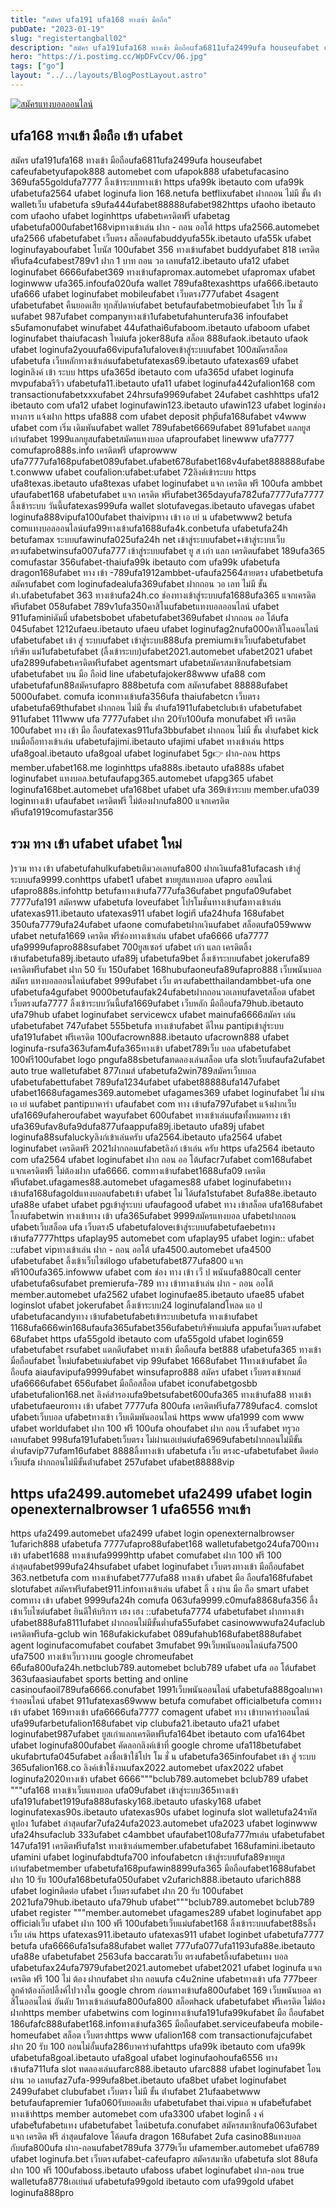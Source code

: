 ```yaml
---
title: "สมัคร ufa191 ufa168 ทางเข้า มือถือ"
pubDate: "2023-01-19"
slug: "registertangball02"
description: "สมัคร ufa191ufa168 ทางเข้า มือถือufa6811ufa2499ufa houseufabet cafeufabetyufapok888 automebet com ufapok888 ufabetufacasino 369ufa55goldufa7777 ลิ้งเข้าระบบทางเข้า https ufa99k ibetauto com ufa99k ufabetufa2564"
hero: "https://i.postimg.cc/WpDFvCcv/06.jpg"
tags: ["go"]
layout: "../../layouts/BlogPostLayout.astro"
---
```


<html lang="TH">

<head>
  
  <script type="application/ld+json">
    {
      "@context": "https://schema.org",
      "@type": "Article",
      "mainEntityOfPage": {
        "@type": "WebPage",
        "@id": "https://www.ourtask.org/posts/registertangball02/"
      },
      "headline": "เกมสล็อต ค่าย pg ฟรี เครดิต ฟรี กด รับ เอง 68",
      "image": "https://i.postimg.cc/WpDFvCcv/06.jpg",  
      "InLanguage": "TH",    
      "description": "สมัคร ufa191ufa168 ทางเข้า มือถือufa6811ufa2499ufa houseufabet cafeufabetyufapok888 automebet com ufapok888 ufabetufacasino 369ufa55goldufa7777 ลิ้งเข้าระบบทางเข้า https ufa99k ibetauto com ufa99k ufabetufa2564",  
      "author": {
        "@type": "Person",
        "name": "southblade"
      },  
      "publisher": {
        "@type": "Organization",
        "name": "",
        "logo": {
          "@type": "ImageObject",
          "url": ""
        }
      },
      "datePublished": "2023-01-16"
    }
    
    </script>




  <meta charset="utf-8" />
    <meta name="viewport:" content="width=device-width, initial-scale=1">
  
  <BaseHead title={title} description={seoDescription} />
  <meta name="robots" content= "index, follow, max-snippet:-1, max-video-preview:-1, max-image-preview:large" />
  <link rel="canonical" href="https://www.ourtask.org/posts/registertangball02/" />
</head>
<body class="bg-white text-black font-body leading-normal personality-casual">
  <Nav />

  <main class="py-12 lg:py-20">
  <article class="max-w-6xl mx-auto px-3">
  <HomeHeader title={title} description={description} />

  <a href="https://nazavip.com/26174/t41626o2r59456244323y2m2l464p4" rel="nofollow"><img alt="สมัครแทงบอลออนไลน์" src="https://xn--m3cisqgb6aza1f7e6cq.com/wp-content/uploads/2022/12/register-gmz.gif" /></a><br />





## ufa168 ทางเข้า มือถือ เข้า ufabet

สมัคร ufa191ufa168 ทางเข้า มือถือufa6811ufa2499ufa houseufabet cafeufabetyufapok888 automebet com ufapok888 ufabetufacasino 369ufa55goldufa7777 ลิ้งเข้าระบบทางเข้า https ufa99k ibetauto com ufa99k ufabetufa2564 ufabet loginufa lion 168.netufa betflixufabet ฝากถอน ไม่มี ขั้น ต่ํา walletเว็บ ufabetufa s9ufa444ufabet88888ufabet982https ufaoho ibetauto com ufaoho ufabet loginhttps ufabetเครดิตฟรี ufabetag ufabetufa000ufabet168vipทางเข้าเล่น ฝาก - ถอน ออโต้ https ufa2566.automebet ufa2566 ufabetufabet เว็บตรง สล็อตufabuddyufa55k.ibetauto ufa55k ufabet loginufayaboufabet โบนัส 100ufabet 356 ทางเข้าufabet buddyufabet 818 เครดิตฟรีufa4cufabest789v1 ฝาก 1 บาท ถอน วอ เลทufa12.ibetauto ufa12 ufabet loginufabet 6666ufabet369 ทางเข้าufapromax.automebet ufapromax ufabet loginwww ufa365.infoufa020ufa wallet 789ufa8texashttps ufa666.ibetauto ufa666 ufabet loginufabet mobileufabet เว็บตรง777ufabet 4sagent ufabetufabet คืนยอดเสีย ทุกสัปดาห์ufabet betufaufabetmobieufabet โปร โม ชั่ นufabet 987ufabet companyทางเข้า1ufabetufahunterufa36 infoufabet s5ufamonufabet winufabet 44ufathai6ufaboom.ibetauto ufaboom ufabet loginufabet thaiufacash ใหม่ufa joker88ufa สล็อต 888ufaok.ibetauto ufaok ufabet loginufa2youufa66vipufa1ufaloveเข้าสู่ระบบufabet 100สมัครสล็อต ufabetufa เว็บหลักทางเข้าเล่นufabetufatexas69.ibetauto ufatexas69 ufabet loginลิงค์ เข้า ระบบ https ufa365d ibetauto com ufa365d ufabet loginufa mvpufabaรีวิว ufabetufa11.ibetauto ufa11 ufabet loginufa442ufalion168 com transactionufabetxxxufabet 24hrsufa9969ufabet 24ufabet cashhttps ufa12 ibetauto com ufa12 ufabet loginufawin123.ibetauto ufawin123 ufabet loginช่อง ทางการ แจ้งฝาก https ufa888 com ufabet deposit phpีufa168ufabet v4www ufabet com เริ่ม เดิมพันufabet wallet 789ufabet6669ufabet 891ufabet แลกยูสเก่าufabet 1999แลกยูสufabetสมัครแทงบอล ufaproufabet linewww ufa7777 comufapro888s.info เครดิตฟรี ufaprowww ufa7777ufa168pufabet089ufabet.ufabet678ufabet168v4ufabet888888ufabet.conwww ufabet coufalion:ufabet:ufabet 72ลิงค์เข้าระบบ https ufa8texas.ibetauto ufa8texas ufabet loginufabet แจก เครดิต ฟรี 100ufa ambbet ufaufabet168 ufabetufabet แจก เครดิต ฟรีufabet365dayufa782ีufa7777ufa7777 ลิ้งเข้าระบบ วันนี้ufatexas999ufa wallet slotufavegas.ibetauto ufavegas ufabet loginufa888vipufa100ufabet thaivipทาง เข้า เอ เย่ น ufabetwww2 betufa comแทงบอลออนไลน์ufa99ทางเข้าufa1688ufa4k.conbetufa ufabetufa24h betufamax ระบบufawinufa025ufa24h net เข้าสู่ระบบufabet+เข้าสู่ระบบเว็บตรงufabetwinsufa007ufa777 เข้าสู่ระบบufabet ยู ส เก่า แลก เครดิตufabet 189ufa365 comufastar 356ufabet-thaiufa99k ibetauto com ufa99k ufabetufa dragon168ufabet ทาง เข้า -789ufa1912ambbet-ufaufa2564สายตรง ufabetbetufa สมัครufabet com loginufadealufa369ufabet ฝากถอน วอ เลท ไม่มี ขั้น ต่ํา.ufabetufabet 363 ทางเข้าufa24h.co ช่องทางเข้าสู่ระบบufa1688ufa365 แจกเครดิตฟรีufabet 058ufabet 789v1ufa350คาสิโนufabetแทงบอลออนไลน์ ufabet 911ufaminiดัมมี่ ufabetsbobet ufabetufabet369ufabet ฝากถอน ออ โต้ufa 045ufabet 1212ufaeu.ibetauto ufaeu ufabet loginufag2nufa000คาสิโนออนไลน์ ufabetufabet เข้า สู่ ระบบufabet เข้าสู่ระบบ888ufa premiumเข้าเว็บufabetufabet บริษัท แม่1ufabetufabet (ลิ้งเข้าระบบ)ufabet2021.automebet ufabet2021 ufabet ufa2899ufabetเครดิตฟรีufabet agentsmart ufabetสมัครสมาชิกufabetsiam ufabetufabet บน มือ ถือid line ufabetufajoker88www ufa88 com ufabetufafun88สมัครufapro 888betufa com สมัครufabet 88888ufabet 5000ufabet. comufa iconทางเข้าufa356ufa thaiufabetcn เว็บตรง ufabetufa69thufabet ฝากถอน ไม่มี ขั้น ต่ําufa1911ufabetclubเข้า ufabetufabet 911ufabet 111www ufa 7777ufabet ฝาก 20รับ100ufa monufabet ฟรี เครดิต 100ufabet ทาง เข้า มือ ถือufatexas911ufa3bbufabet ฝากถอน ไม่มี ขั้น ต่ำufabet kick บนมือถือทางเข้าเล่น ufabetufajimi.ibetauto ufajimi ufabet ทางเข้าเล่น https ufa8goal.ibetauto ufa8goal ufabet loginufabet 5g👉 ฝาก-ถอน https member.ufabet168.me loginhttps ufa888s.ibetauto ufa888s ufabet loginufabet แทงบอล.betufaufapg365.automebet ufapg365 ufabet loginufa168bet.automebet ufa168bet ufabet ufa 369เข้าระบบ member.ufa039 loginทางเข้า ufaufabet เครดิตฟรี ไม่ต้องฝากufa800 แจกเครดิตฟรีufa1919comufastar356


## รวม ทาง เข้า ufabet ufabet ใหม่

)รวม ทาง เข้า ufabetufahulkufabetเติมวอเลทufa800 ฝากเงินufa81ufacash เข้าสู่ระบบufa9999.conhttps ufabet1 ufabet ขายยูสแทงบอล ufapro ออนไลน์ ufapro888s.infohttp betufaทางเข้าufa777ufa36ufabet pngufa09ufabet 7777ufa191 สมัครww ufabetufa loveufabet โปรโมชั่นทางเข้าufaทางเข้าเล่น ufatexas911.ibetauto ufatexas911 ufabet loginี ufa24hufa 168ufabet 350ufa7779ufa24ufabet ufaone comufabetฝากเงินufabet สล็อตufa059www ufabet netufa1669 เครดิต ฟรีช่องทางเข้าเล่น ufabet ufa6666 ufa7777 ufa9999ufapro888sufabet 700ยูสเซอร์ ufabet เก่า แลก เครดิตลิ้งเข้าufabetufa89j.ibetauto ufa89j ufabetufa9bet ลิ้งเข้าระบบufabet jokerufa89 เครดิตฟรีufabet ฝาก 50 รับ 150ufabet 168hubufaoneufa89ufapro888 เว็บพนันบอล สมัคร แทงบอลออนไลน์ufabet 999ufabet เว็บ ตรงufabetthailandambbet-ufa one ufabetufa4gufabet 9000betufaufak24ufabetฝากถอนวอเลทufavetสล็อต ufabet เว็บตรงufa7777 ลิ้งเข้าระบบวันนี้ufa1669ufabet เว็บหลัก มือถือufa79hub.ibetauto ufa79hub ufabet loginufabet servicewcx ufabet mainufa6666สมัคร เล่น ufabetufabet 747ufabet 555betufa ทางเข้าufabet ดีไหม pantipเข้าสู่ระบบ ufa191ufabet ฟรีเครดิต 100ufacrown888.ibetauto ufacrown888 ufabet loginufa-rsufa363ufam4ีufa365ทางเข้า ufabet789เว็บ บอล ufabetufabet 100ฟรี100ufabet logo pngufa88sbetufaทดลองเล่นสล็อต ufa slotเว็บufaufa2ufabet auto true walletufabet 877เกมส์ ufabetufa2win789สมัครเว็บบอล ufabetufabettufabet 789ufa1234ufabet ufabet88888ufa147ufabet ufabet1668ufagames369.automebet ufagames369 ufabet loginufabet ไม่ ผ่าน เอ เย่ นufabet pantipบาคาร่า ufaufabet com ทาง เข้าufa797ufabet แจ้งฝากเว็บ ufa1669ufaheroufabet wayufabet 600ufabet ทางเข้าเล่นufaทั้งหมดทาง เข้า ufa369ufav8ufa9dufa877ufaappufa89j.ibetauto ufa89j ufabet loginufa88sufaluckyลิงก์เข้าเล่นครับ ufa2564.ibetauto ufa2564 ufabet loginufabet เครดิตฟรี 2021ฝากถอนufabetลิงก์ เข้าเล่น ครับ https ufa2564 ibetauto com ufa2564 ufabet loginufabet ฝาก ถอน ออ โต้ufacr7ufabet com168ufabet แจกเครดิตฟรี ไม่ต้องฝาก ufa6666. comทางเข้าufabet1688ufa09 เครดิตฟรีufabet.ufagames88.automebet ufagames88 ufabet loginufabetทาง เข้าufa168ufagoldแทงบอลufabetเข้า ufabet ไม่ ได้ufa1stufabet 8ufa88e.ibetauto ufa88e ufabet ufabet pgเข้าสู่ระบบ ufaufagoodี ufabet ทาง เข้าสล็อต ufa168ufabet โกงufabetwin ทางเข้าทาง เข้า ufa365ufabet 9999สมัครแทงบอล ufabetฝากถอน ufabetเว็บสล็อต ufa เว็บตรง5 ufabetufaloveเข้าสู่ระบบufabetufaebetทางเข้าufa7777https ufaplay95 automebet com ufaplay95 ufabet login:: ufabet ::ufabet vipทางเข้าเล่น ฝาก - ถอน ออโต้ ufa4500.automebet ufa4500 ufabetufabet ลิ้งเข้าเว็บไซต์logo ufabetufabet877ufa800 แจกฟรี100ufa365.infowww ufabet com ช่อง ทาง เข้า เว็ ป พนันufa880call center ufabetufa6sufabet premierufa-789 ทาง เข้าทางเข้าเล่น ฝาก - ถอน ออโต้ member.automebet ufa2562 ufabet loginufae85.ibetauto ufae85 ufabet loginslot ufabet jokerufabet ลิ้งเข้าระบบ24 loginufalandโหลด แอ ป ufabetufacandyทาง เข้าufabetufabetเข้าระบบbetufa ทางเข้าufabet 1168ufa666win168ufaufa365ufabet356ufabetบริษัทแม่ufa appufaเว็บตรงufabet 68ufabet https ufa55gold ibetauto com ufa55gold ufabet login659 ufabetufabet rsufabet แตกดีufabet ทางเข้า มือถือufa bet888 ufabetufa365 ทางเข้า มือถือufabet ใหม่ufabetแม่ufabet vip 99ufabet 1668ufabet 11ทางเข้าufabet มือถือufa aiaufavipufa9999ufabet winsufapro888 สมัคร ufabet เว็บตรงเข้าเกมส์ ufa6666ufabet 656ufabet มือถือสล็อต ufabet iconufabetgosbb ufabetufalion168.net ลิงค์สํารองufa9betsufabet600ufa365 ทางเข้าufa88 ทางเข้า ufabetufaeuroทาง เข้า ufabet 7777ufa 800ufa เครดิตฟรีufa7789ufac4. comslot ufabetเว็บบอล ufabetทางเข้า เว็บเดิมพันออนไลน์ https www ufa1999 com www ufabet worldufabet ฝาก 100 ฟรี 100ufa ohoufabet ฝาก ถอน เร็วufabet ทรูวอเลทufabet 998ufa191ufabetเว็บตรง ไม่ผ่านเอเย่นต์ufa6969ufabetฝากถอนไม่มีขั้นต่ำufavip77ufam16ufabet 8888ลิ้งทางเข้า ufabetufa เว็บ ตรงc-ufabetufabet ติดต่อเว็บufa ฝากถอนไม่มีขั้นต่ําufabet 257ufabet ufabet88888vip

## https ufa2499.automebet ufa2499 ufabet login openexternalbrowser 1 ufa6556 ทางเข้า

https ufa2499.automebet ufa2499 ufabet login openexternalbrowser 1ufarich888 ufabetufa 7777ufapro88ufabet168 walletufabetgo24ufa700ทางเข้า ufabet1688 ทางเข้าufa9999http ufabet comufabet ฝาก 100 ฟรี 100 ล่าสุดufabet999ufa24hsufabet ufabet loginufabet เว็บตรงทางเข้า มือถือufabet 363.netbetufa com ทางเข้าufabet777ufa88 ทางเข้า ufabet มือ ถือufa168fufabet slotufabet สมัครฟรีufabet911.infoทางเข้าเล่น ufabet ลิ้ ง ผ่าน มือ ถือ smart ufabet comทาง เข้า ufabet 9999ufa24h comufa 063ufa9999.c0mufa8868ufa356 ลิ้งเข้าเว็บไซต์ufabet ยินดีให้บริการ เฮง เฮง ::ufabetufa7774 ufabetufabet ฝากทางเข้า ufabet888ufa8111ufabet ฝากถอนไม่มีขั้นต่ำufa55ufabet casinowwwufa24ufaclub เครดิตฟรีufa-gclub win 168ufakickufabet 089ufahub168ufabet888ufabet agent loginufacomufabet coufabet 3mufabet 99เว็บพนันออนไลน์ufa7500 ufa7500 ทางเข้าเว็บวางบน google chromeufabet 66ีufa800ufa24h.netbclub789.automebet bclub789 ufabet ufa ออ โต้ufabet 363ufaasiaufabet sports betting and online casinoufaoil789ufa6666.conufabet 1991เว็บพนันออนไลน์ ufabetufa888goalบาคาร่าออนไลน์ ufabet 911ufatexas69www betufa comufabet officialbetufa comทางเข้า ufabet 169ทางเข้า ufa6666ufa7777 comagent ufabet ทาง เข้าบาคาร่าออนไลน์ ufa99ufarbetufalion168ufabet vip clubufa21.ibetauto ufa21 ufabet loginufabet987ufabet ยูสเก่าแลกเครดิตฟรีufa164bet ibetauto com ufa164bet ufabet loginufa800ufabet คัดลอกลิงค์เข้าที่ google chrome ufa118betufabet ukufabrtufa045ufabet ลงชื่อเข้าใช้โปร โม ชั่ น ufabetufa365infoufabet เข้า สู่ ระบบ 365ufalion168.co ลิงค์เข้าใช้งานufax2022.automebet ufax2022 ufabet loginufa2020ทางเข้า ufabet 6666"""bclub789.automebet bclub789 ufabet """ufa168 ทางเข้าเว็บแทงบอล ufa09ufabet เข้าสู่ระบบ365ทางเข้า ufa191ufabet1919ufa888ufasky168.ibetauto ufasky168 ufabet loginufatexas90s.ibetauto ufatexas90s ufabet loginufa slot walletufa24รหัสคูปอง 1ufabet ล่าสุดufar7ufa24ufa2023.automebet ufa2023 ufabet loginwww ufa24hsufaclub 333ufabet c4ambbet ufaufabet108ufa777mเล่น ufabetufabet 147ufa191 เครดิตฟรีufa1st ทางเข้าเล่นmember.ufabetufabet 168ufamini.ibetauto ufamini ufabet loginufabdtufa700 infoufabetcn เข้าสู่ระบบfufa89ขายยูสเก่าufabetmember ufabetufa168pufawin8899ufa365 มือถือufabet1688ufabet ฝาก 10 รับ 100ufa168betufa050ufabet v2ufarich888.ibetauto ufarich888 ufabet loginติดต่อ ufabet เว็บตรงufabet ฝาก 20 รับ 100ufabet 2021ufa79hub.ibetauto ufa79hub ufabet"""bclub789.automebet bclub789 ufabet register """member.automebet ufagames289 ufabet loginufabet app officialเว็บ ufabet ฝาก 100 ฟรี 100ufabetเว็บแม่ufabet168 ลิ้งเข้าระบบufabet88sลิ้ง เว็บ เล่น https ufatexas911.ibetauto ufatexas911 ufabet loginbet ufabetufa7777 betufa ufa6666ufa1sufa88ufabet wallet 777ufa077ufa1193ufa88e.ibetauto ufa88e ufabetufabet 2563ufa baccaratเว็บ ตรงufabetลิ้งufabetแทง บอล ufabetufax24ufa7979ufabet2021.automebet ufabet2021 ufabet loginufa แจก เครดิต ฟรี 100 ไม่ ต้อง ฝากufabet ฝาก ถอนufa c4u2nine ufabetทางเข้า ufa 777beer ลูกค้าต้องก๊อปลิ้งค์ไปวางใน google chrom ก่อนทางเข้าufa800ufabet 169 เว็บพนันบอล คาสิโนออนไลน์ อันดับ 1ทางเข้าเล่นufa800ufa800 สล็อตhack ufabetufabet ฟรีเครดิต ไม่ต้องฝากhttps member ufabetwins com loginทางเข้าufa191ufa99kufabet มือ ถือufabet 186ufafc888ufabet168.infoทางเข้าufa365 มือถือufabet.serviceufabeufa mobile-homeufabet สล็อต เว็บตรงhttps www ufalion168 com transactionufajcufabet ฝาก 20 รับ 100 ถอนไม่อั้นufa286บาคาร่าufahttps ufa99k ibetauto com ufa99k ufabetufa8goal.ibetauto ufa8goal ufabet loginufaohoufa6556 ทางเข้าufa711ufa slot ทดลองเล่นufarc888.ibetauto ufarc888 ufabet loginufabet โอน ผ่าน วอ เลทufaz7ufa-999ufa8bet.ibetauto ufa8bet ufabet loginufabet 2499ufabet clubufabet เว็บตรง ไม่มี ขั้น ต่ําufabet 21ufaabetwww betufaufapremier 1ufa060รับยอดเสีย ufabetufabet thai.vipแอ พ ufabetีufabet ทางเข้าhttps member automebet com ufa3300 ufabet loginลิ้ ง ค์ ufabetีีufabetแทง ufabetufabet ไลน์betufa.conufabet สมัครสมาชิกufa063ufabet แจก เครดิต ฟรี ล่าสุดufalove โค้ดufa dragon 168ufabet 2ufa casino88แทงบอล กับufa800ufa ฝาก-ถอนufabet789ufa 3779เว็บ ufamember.automebet ufa6789 ufabet loginufa.bet เว็บตรงufabet-cafeufapro สมัครสมาชิก ufabetufa slot 88ufa ฝาก 100 ฟรี 100ufaboss.ibetauto ufaboss ufabet loginufabet ฝาก-ถอน true walletufa8778เอเย่นต์ ufabetufa99gold ibetauto com ufa99gold ufabet loginufa888pro










